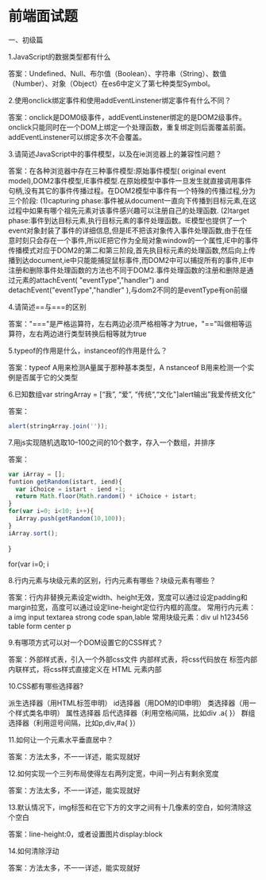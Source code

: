 # 前端面试题

一、初级篇

1.JavaScript的数据类型都有什么

答案：Undefined、Null、布尔值（Boolean）、字符串（String）、数值（Number）、对象（Object）在es6中定义了第七种类型Symbol。

2.使用onclick绑定事件和使用addEventLinstener绑定事件有什么不同？

答案：onclick是DOM0级事件，addEventLinstener绑定的是DOM2级事件。onclick只能同时在一个DOM上绑定一个处理函数，重复绑定则后面覆盖前面。addEventLinstener可以绑定多次不会覆盖。

3.请简述JavaScript中的事件模型，以及在ie浏览器上的兼容性问题？

答案：在各种浏览器中存在三种事件模型:原始事件模型( original event model),DOM2事件模型,IE事件模型.在原始模型中事件一旦发生就直接调用事件句柄,没有其它的事件传播过程。在DOM2模型中事件有一个特殊的传播过程,分为三个阶段: (1)capturing phase:事件被从document一直向下传播到目标元素,在这过程中如果有哪个祖先元素对该事件感兴趣可以注册自己的处理函数. (2)target phase:事件到达目标元素,执行目标元素的事件处理函数。IE模型也提供了一个event对象封装了事件的详细信息,但是IE不把该对象传入事件处理函数,由于在任意时刻只会存在一个事件,所以IE把它作为全局对象window的一个属性,IE中的事件传播模式对应于DOM2的第二和第三阶段,首先执目标元素的处理函数,然后向上传播到达document,ie中只能能捕捉鼠标事件,而DOM2中可以捕捉所有的事件,IE中注册和删除事件处理函数的方法也不同于DOM2.事件处理函数的注册和删除是通过元素的attachEvent( "eventType","handler") and detachEvent("eventType","handler" ),与dom2不同的是eventType有on前缀

4.请简述==与===的区别

答案："==="是严格运算符，左右两边必须严格相等才为true，"=="叫做相等运算符，左右两边进行类型转换后相等就为true

5.typeof的作用是什么，instanceof的作用是什么？

答案：typeof A用来检测A量属于那种基本类型，A nstanceof B用来检测一个实例是否属于它的父类型

6.已知数组var stringArray = [“我”, “爱”, “传统“,“文化"]alert输出”我爱传统文化“

答案：
``` javascript
alert(stringArray.join(''));
```
7.用js实现随机选取10–100之间的10个数字，存入一个数组，并排序

答案：

``` javascript
var iArray = [];
funtion getRandom(istart, iend){
  var iChoice = istart - iend +1;
  return Math.floor(Math.random() * iChoice + istart;
}
for(var i=0; i<10; i++){ 
  iArray.push(getRandom(10,100)); 
} 
iArray.sort();
```
}

for(var i=0; i

8.行内元素与块级元素的区别，行内元素有哪些？块级元素有哪些？

答案：行内非替换元素设定width、height无效，宽度可以通过设定padding和margin拉宽，高度可以通过设定line-height定位行内框的高度。 常用行内元素：a img input textarea strong code span,lable 常用块级元素：div ul h123456 table form center p

9.有哪项方式可以对一个DOM设置它的CSS样式？

答案：外部样式表，引入一个外部css文件 内部样式表，将css代码放在 <head> 标签内部 内联样式，将css样式直接定义在 HTML 元素内部

10.CSS都有哪些选择器?

派生选择器（用HTML标签申明） id选择器（用DOM的ID申明） 类选择器（用一个样式类名申明） 属性选择器 后代选择器（利用空格间隔，比如div .a{ }） 群组选择器（利用逗号间隔，比如p,div,#a{ }）

11.如何让一个元素水平垂直居中？

答案：方法太多，不一一详述，能实现就好

12.如何实现一个三列布局使得左右两列定宽，中间一列占有剩余宽度

答案：方法太多，不一一详述，能实现就好

13.默认情况下，img标签和在它下方的文字之间有十几像素的空白，如何清除这个空白

答案：line-height:0，或者设置图片display:block

14.如何清除浮动

答案：方法太多，不一一详述，能实现就好

